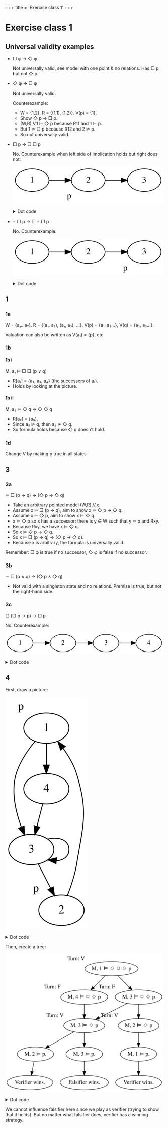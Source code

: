 +++
title = 'Exercise class 1'
+++
# Exercise class 1
## Universal validity examples
- □ φ → ◇ φ

  Not universally valid, see model with one point & no relations.
  Has □ p but not ◇ p.

- ◇ φ → □ φ

  Not universally valid.

  Counterexample:
  - W = {1,2}. R = {(1,1), (1,2)}. V(p) = {1}.
  - Show ◇ p → □ p.
  - (W,R),V,1 ⊨ ◇ p because R11 and 1 ⊨ p.
  - But 1 ⊭ □ p because R12 and 2 ⊭ p.
  - So not universally valid.

- □ p → □ □ p

  No.
  Counterexample when left side of implication holds but right does not:

  ![First](first.svg)

  <details>
  <summary>Dot code</summary>

  ```dot
  digraph g {
    rankdir="LR"
    2 [label="2", xlabel="p"]
    1 -> 2
    2 -> 3
  }
  ```

  </details>

- ¬ □ p → □ ¬ □ p

  No.
  Counterexample:

  ![Second](second.svg)

  <details>
  <summary>Dot code</summary>

  ```dot
  digraph g {
    rankdir="LR"
    3 [label="3", xlabel="p"]
    1 -> 2
    2 -> 3
  }
  ```

  </details>

## 1
### 1a
W = {a₁...a₇}. R = {(a₁, a₂), (a₁, a₃), ...}. V(p) = {a₁, a₂...}, V(q) = {a₂, a₃...}.

Valuation can also be written as V(a₁) = {p}, etc.

### 1b
#### 1b i
M, a₁ ⊨ □ □ (p ∨ q)
- R[a₁] = {a₂, a₃, a₄} (the successors of a₁).
- Holds by looking at the picture.

#### 1b ii
M, a₂ ⊨ ◇ q → ◇ ◇ q
- R[a₂] = {a₅}.
- Since a₅ ⊭ q, then a₂ ⊭ ◇ q.
- So formula holds because ◇ q doesn't hold.

### 1d
Change V by making p true in all states.

## 3
### 3a
⊨ □ (p → q) → (◇ p → ◇ q)
- Take an arbitrary pointed model (W,R),V,x.
- Assume x ⊨ □ (p → q), aim to show x ⊨ ◇ p → ◇ q.
- Assume x ⊨ ◇ p, aim to show x ⊨ ◇ q.
- x ⊨ ◇ p so x has a successor: there is y ∈ W such that y ⊨ p and Rxy.
- Because Rxy, we have x ⊨ ◇ q.
- So x ⊨ ◇ p → ◇ q.
- So x ⊨ □ (p → q) → (◇ p → ◇ q).
- Because x is arbitrary, the formula is universally valid.

Remember: □ φ is true if no successor, ◇ φ is false if no successor.

### 3b
⊨ □ (p ∧ q) → (◇ p ∧ ◇ q)
- Not valid with a singleton state and no relations. Premise is true, but not the right-hand side.

### 3c
□ (□ p → p) → □ p

No.
Counterexample:

![Third](third.svg)

<details>
<summary>Dot code</summary>

```dot
digraph g {
  rankdir="LR"
  1 -> 2
  2 -> 3
  3 -> 4
}
```

</details>

## 4
First, draw a picture:

![Fourth](fourth.svg)

<details>
<summary>Dot code</summary>

```dot
digraph g {
  1 [label="1", xlabel="p"]
  2 [label="2", xlabel="p"]
  1 -> 3
  1 -> 4
  2 -> 1
  3 -> 2
  3 -> 3
  4 -> 3
}
```

</details>

Then, create a tree:

![Fifth](fifth.svg)

<details>
<summary>Dot code</summary>

```dot
digraph g {
  root [label="M, 1 ⊨ ◇ □ ◇ p", xlabel="Turn: V"]
  l11 [label="M, 4 ⊨ □ ◇ p", xlabel="Turn: F"]; root -> l11
  r11 [label="M, 3 ⊨ □ ◇ p", xlabel="Turn: F"]; root -> r11

  // right branch
  r21 [label="M, 3 ⊨ ◇ p", xlabel="Turn: V"]; r11 -> r21
  r31 [label="M, 2 ⊨ p."]; r21 -> r31; r31 -> r41; r41 [label="Verifier wins."]
  r32 [label="M, 3 ⊨ p."]; r21 -> r32; r32 -> r42; r42 [label="Falsifier wins."]

  r22 [label="M, 2 ⊨ ◇ p", xlabel="Turn: V"]; r11 -> r22
  r33 [label="M, 1 ⊨ p."]; r22 -> r33; r33 -> r43; r43 [label="Verifier wins."]

  // left branch
  l11 -> r21
}
```

</details>

We cannot influence falsifier here since we play as verifier (trying to show that it holds).
But no matter what falsifier does, verifier has a winning strategy.

